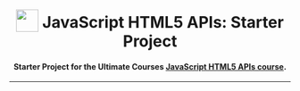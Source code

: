 <h1 align="center">
<img width="40" valign="bottom" src="https://ultimatecourses.com/static/icons/javascript.svg">
JavaScript HTML5 APIs: Starter Project
</h1>
<h4 align="center">Starter Project for the Ultimate Courses <a href="https://ultimatecourses.com/learn/javascript-html5-apis" target="_blank">JavaScript HTML5 APIs course</a>.</h4>

---
